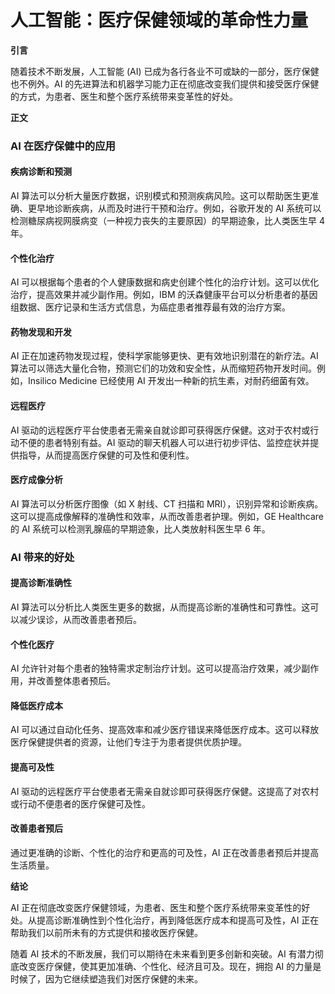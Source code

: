 # 人工智能：医疗保健领域的革命性力量

**引言**

随着技术不断发展，人工智能 (AI) 已成为各行各业不可或缺的一部分，医疗保健也不例外。AI 的先进算法和机器学习能力正在彻底改变我们提供和接受医疗保健的方式，为患者、医生和整个医疗系统带来变革性的好处。

**正文**

### AI 在医疗保健中的应用

#### 疾病诊断和预测

AI 算法可以分析大量医疗数据，识别模式和预测疾病风险。这可以帮助医生更准确、更早地诊断疾病，从而及时进行干预和治疗。例如，谷歌开发的 AI 系统可以检测糖尿病视网膜病变（一种视力丧失的主要原因）的早期迹象，比人类医生早 4 年。

#### 个性化治疗

AI 可以根据每个患者的个人健康数据和病史创建个性化的治疗计划。这可以优化治疗，提高效果并减少副作用。例如，IBM 的沃森健康平台可以分析患者的基因组数据、医疗记录和生活方式信息，为癌症患者推荐最有效的治疗方案。

#### 药物发现和开发

AI 正在加速药物发现过程，使科学家能够更快、更有效地识别潜在的新疗法。AI 算法可以筛选大量化合物，预测它们的功效和安全性，从而缩短药物开发时间。例如，Insilico Medicine 已经使用 AI 开发出一种新的抗生素，对耐药细菌有效。

#### 远程医疗

AI 驱动的远程医疗平台使患者无需亲自就诊即可获得医疗保健。这对于农村或行动不便的患者特别有益。AI 驱动的聊天机器人可以进行初步评估、监控症状并提供指导，从而提高医疗保健的可及性和便利性。

#### 医疗成像分析

AI 算法可以分析医疗图像（如 X 射线、CT 扫描和 MRI），识别异常和诊断疾病。这可以提高成像解释的准确性和效率，从而改善患者护理。例如，GE Healthcare 的 AI 系统可以检测乳腺癌的早期迹象，比人类放射科医生早 6 年。

### AI 带来的好处

#### 提高诊断准确性

AI 算法可以分析比人类医生更多的数据，从而提高诊断的准确性和可靠性。这可以减少误诊，从而改善患者预后。

#### 个性化医疗

AI 允许针对每个患者的独特需求定制治疗计划。这可以提高治疗效果，减少副作用，并改善整体患者预后。

#### 降低医疗成本

AI 可以通过自动化任务、提高效率和减少医疗错误来降低医疗成本。这可以释放医疗保健提供者的资源，让他们专注于为患者提供优质护理。

#### 提高可及性

AI 驱动的远程医疗平台使患者无需亲自就诊即可获得医疗保健。这提高了对农村或行动不便患者的医疗保健可及性。

#### 改善患者预后

通过更准确的诊断、个性化的治疗和更高的可及性，AI 正在改善患者预后并提高生活质量。

**结论**

AI 正在彻底改变医疗保健领域，为患者、医生和整个医疗系统带来变革性的好处。从提高诊断准确性到个性化治疗，再到降低医疗成本和提高可及性，AI 正在帮助我们以前所未有的方式提供和接收医疗保健。

随着 AI 技术的不断发展，我们可以期待在未来看到更多创新和突破。AI 有潜力彻底改变医疗保健，使其更加准确、个性化、经济且可及。现在，拥抱 AI 的力量是时候了，因为它继续塑造我们对医疗保健的未来。
